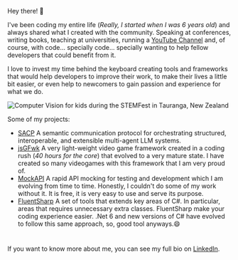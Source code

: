 Hey there! 👋

I've been coding my entire life (_Really, I started when I was 6 years old_) and always shared what I created with the community. Speaking at conferences, writing books, teaching at universities, running a [YouTube Channel](https://www.youtube.com/c/MatiasIacono) and, of course, with code... specially code... specially wanting to help fellow developers that could benefit from it.

I love to invest my time behind the keyboard creating tools and frameworks that would help developers to improve their work, to make their lives a little bit easier, or even help to newcomers to gain passion and experience for what we do.

![Computer Vision for kids during the STEMFest in Tauranga, New Zealand](https://miacono.files.wordpress.com/2022/01/1642716448830.jpg)

Some of my projects:

- [SACP](https://github.com/MatiasIac/SACP) A semantic communication protocol for orchestrating structured, interoperable, and extensible multi-agent LLM systems.
- [jsGFwk](https://github.com/MatiasIac/jsGFwk) A very light-weight video game framework created in a coding rush (_40 hours for the core_) that evolved to a very mature state. I have created so many videogames with this framework that I am very proud of.
- [MockAPI](https://github.com/MatiasIac/mockapi) A rapid API mocking for testing and development which I am evolving from time to time. Honestly, I couldn't do some of my work without it. It is free, it is very easy to use and serve its purpose.
- [FluentSharp](https://github.com/MatiasIac/fluentsharp) A set of tools that extends key areas of C#. In particular, areas that requires unnecessary extra classes. FluentSharp make your coding experience easier. .Net 6 and new versions of C# have evolved to follow this same approach, so, good tool anyways.😄

#

If you want to know more about me, you can see my full bio on [LinkedIn](https://www.linkedin.com/in/matiasiacono/).